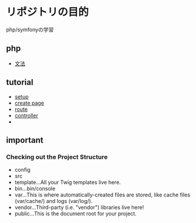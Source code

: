 # リポジトリの目的
php/symfonyの学習

## php
* [文法](./doc/grammer.md)

## tutorial
* [setup](./doc/setup.md)
* [create page](./doc/createpage.md)
* [route](./doc/route.md)
* [controller](./doc/controller.md)
* []()

## important

### Checking out the Project Structure
- config
- src
- template...All your Twig templates live here.
- bin...bin/console
- var...This is where automatically-created files are stored, like cache files (var/cache/) and logs (var/log/).
- vendor...Third-party (i.e. "vendor") libraries live here!
- public...This is the document root for your project.
